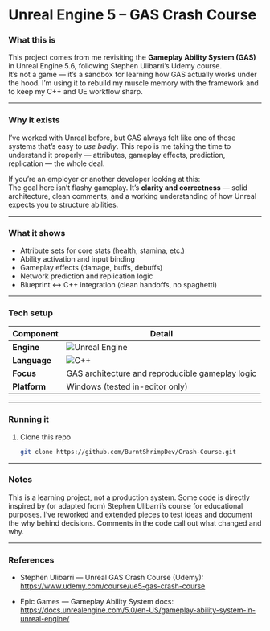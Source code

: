 # Unreal Engine 5 – GAS Crash Course

### What this is
This project comes from me revisiting the **Gameplay Ability System (GAS)** in Unreal Engine 5.6, following Stephen Ulibarri’s Udemy course.  
It’s not a game — it’s a sandbox for learning how GAS actually works under the hood. I’m using it to rebuild my muscle memory with the framework and to keep my C++ and UE workflow sharp.

---

### Why it exists
I’ve worked with Unreal before, but GAS always felt like one of those systems that’s easy to *use badly*. This repo is me taking the time to understand it properly — attributes, gameplay effects, prediction, replication — the whole deal.

If you’re an employer or another developer looking at this:  
The goal here isn’t flashy gameplay. It’s **clarity and correctness** — solid architecture, clean comments, and a working understanding of how Unreal expects you to structure abilities.

---

### What it shows
- Attribute sets for core stats (health, stamina, etc.)
- Ability activation and input binding  
- Gameplay effects (damage, buffs, debuffs)
- Network prediction and replication logic  
- Blueprint ↔ C++ integration (clean handoffs, no spaghetti)

---

### Tech setup
| Component | Detail |
|------------|---------|
| **Engine** |![Unreal Engine](https://img.shields.io/badge/Unreal%20Engine-5.6-black?logo=unrealengine)|
| **Language** | ![C++](https://img.shields.io/badge/Language-C%2B%2B-blue) |
| **Focus** | GAS architecture and reproducible gameplay logic |
| **Platform** | Windows (tested in-editor only) |

---

### Running it
1. Clone this repo  
   ```bash
   git clone https://github.com/BurntShrimpDev/Crash-Course.git

---
### Notes
This is a learning project, not a production system.
Some code is directly inspired by (or adapted from) Stephen Ulibarri’s course for educational purposes. I’ve reworked and extended pieces to test ideas and document the why behind decisions. Comments in the code call out what changed and why.

---
### References

- Stephen Ulibarri — Unreal GAS Crash Course (Udemy): https://www.udemy.com/course/ue5-gas-crash-course

- Epic Games — Gameplay Ability System docs: https://docs.unrealengine.com/5.0/en-US/gameplay-ability-system-in-unreal-engine/
